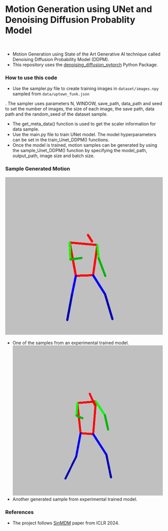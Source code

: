 # Motion Generation using UNet and Denoising Diffusion Probablity Model
<br/>

- Motion Generation using State of the Art Generative AI technique called Denoising Diffusion Probability Model (DDPM). 
- This repository uses the [denoising_diffusion_pytorch](https://github.com/lucidrains/denoising-diffusion-pytorch/tree/main) Python Package.

### How to use this code

- Use the sampler.py file to create training images in `dataset/images.npy` sampled from `data/uptown_funk.json`

. The sampler uses parameters N, WINDOW, save_path, data_path and seed to set the number of images, the size of each image, the save path, data path and the random_seed of the dataset sample. 
- The get_meta_data() function is used to get the scaler information for data sample.
- Use the main.py file to train UNet model. The model hyperparameters can be set in the train_Unet_DDPM() functions.
- Once the model is trained, motion samples can be generated by using the sample_Unet_DDPM() function by specifying the model_path, output_path, image size and batch size.

### Sample Generated Motion
![motion sample_1](./model_1K_8e-5/samples/sample_2.gif)
- One of the samples from an experimental trained model. <br>
![motion_sample_2](./model_5K_4e-5/samples/sample_3.gif)
- Another generated sample from experimental trained model. <br>

### References
- The project follows [SinMDM](https://sinmdm.github.io/SinMDM-page/) paper from ICLR 2024.
